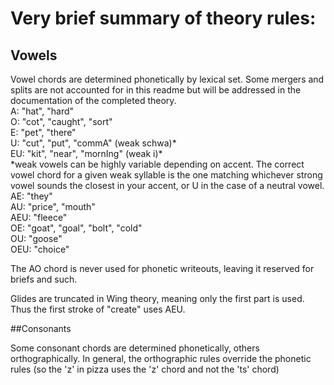 # Very brief summary of theory rules:  

## Vowels  

Vowel chords are determined phonetically by lexical set. Some mergers and splits are not accounted for in this readme but will be addressed in the documentation of the completed theory.  
A: "hat", "hard"  
O: "cot", "caught", "sort"  
E: "pet", "there"  
U: "cut", "put", "commA" (weak schwa)*  
EU: "kit", "near", "mornIng" (weak i)*  
*weak vowels can be highly variable depending on accent. The correct vowel chord for a given weak syllable is the one matching whichever strong vowel sounds the closest in your accent, or U in the case of a neutral vowel.  
AE: "they"  
AU: "price", "mouth"  
AEU: "fleece"  
OE: "goat", "goal", "bolt", "cold"  
OU: "goose"  
OEU: "choice"  

The AO chord is never used for phonetic writeouts, leaving it reserved for briefs and such.  

Glides are truncated in Wing theory, meaning only the first part is used. Thus the first stroke of "create" uses AEU.

##Consonants

Some consonant chords are determined phonetically, others orthographically. In general, the orthographic rules override the phonetic rules (so the 'z' in pizza uses the 'z' chord and not the 'ts' chord)
